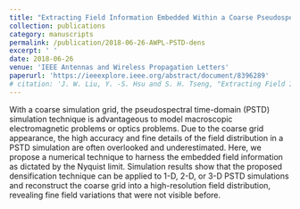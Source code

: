 ```yaml
---
title: "Extracting Field Information Embedded Within a Coarse Pseudospectral Time-Domain Simulation"
collection: publications
category: manuscripts
permalink: /publication/2018-06-26-AWPL-PSTD-dens
excerpt: ' '
date: 2018-06-26
venue: 'IEEE Antennas and Wireless Propagation Letters'
paperurl: 'https://ieeexplore.ieee.org/abstract/document/8396289'
# citation: 'J. W. Liu, Y. -S. Hsu and S. H. Tseng, "Extracting Field Information Embedded Within a Coarse Pseudospectral Time-Domain Simulation," in IEEE Antennas and Wireless Propagation Letters, vol. 17, no. 8, pp. 1488-1491, Aug. 2018, doi: 10.1109/LAWP.2018.2850775.'
---
```


With a coarse simulation grid, the pseudospectral time-domain (PSTD) simulation technique is advantageous to model macroscopic electromagnetic problems or optics problems. Due to the coarse grid appearance, the high accuracy and fine details of the field distribution in a PSTD simulation are often overlooked and underestimated. Here, we propose a numerical technique to harness the embedded field information as dictated by the Nyquist limit. Simulation results show that the proposed densification technique can be applied to 1-D, 2-D, or 3-D PSTD simulations and reconstruct the coarse grid into a high-resolution field distribution, revealing fine field variations that were not visible before.